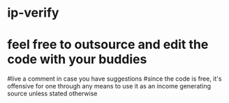 # ip-verify
# feel free to outsource and edit the code with your buddies
#live a comment in case you have suggestions 
#since the code is free, it's offensive for one through any means  to use it as an income generating source unless stated otherwise 
